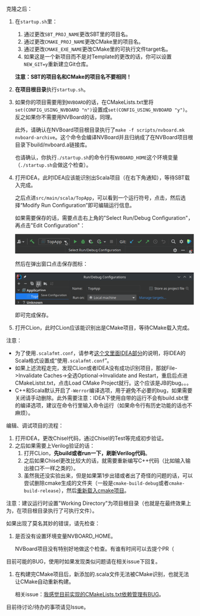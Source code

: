 克隆之后：

1. 在`startup.sh`里：
   1. 通过更改`SBT_PROJ_NAME`更改SBT里的项目名。
   2. 通过更改`CMAKE_PROJ_NAME`更改CMake里的项目名。
   3. 通过更改`CMAKE_EXE_NAME`更改CMake里的可执行文件target名。
   4. 如果这是一个新项目而不是对Template的更改的话，你可以设置`NEW_GIT=y`重新建立Git仓库。

   **注意：SBT的项目名和CMake的项目名不要相同！**

2. **在项目根目录**执行`startup.sh`。

3. 如果你的项目需要用到`NVBOARD`的话，在CMakeLists.txt里将`set(CONFIG_USING_NVBOARD "n")`设置成`set(CONFIG_USING_NVBOARD "y")`。反之如果你不需要用NVBoard的话，同理。

   此外，请确认在NVBoard项目根目录执行了`make -f scripts/nvboard.mk nvboard-archive`。这个命令会编译NVBoard并且归纳成了在NVBoard项目根目录下build/nvboard.a链接库。

   也请确认，你执行`./startup.sh`的命令行有`NVBOARD_HOME`这个环境变量（`./startup.sh`会做这个检查）。

4. 打开IDEA，此时IDEA应该能识别出Scala项目（在右下角通知），等待SBT载入完成。

   之后点进`src/main/scala/TopApp`，可以看到一个运行符号，点击，然后选择“Modify Run Configuration”即可编辑运行信息。

   如果需要保存的话，需要点击右上角的"Select Run/Debug Configuration"，再点击"Edit Configuration"：

   ![](.md_src/Screenshot_20230110_184031.png)

   然后在弹出窗口点击保存图标：

   ![](.md_src/Screenshot_20230110_183847.png)

   即可完成保存。

5. 打开CLion，此时CLion应该能识别出是CMake项目，等待CMake载入完成。

注意：

* 为了使用`.scalafmt.conf`，请参考[这个文里面IDEA部分](https://github.com/BJTU-NSCSCC-2023/notebooks/blob/master/Chisel/env_startup.md)的说明，将IDEA的Scala格式设置成“使用`.scalafmt.conf`”。
* 如果上述流程走完，发现CLion或者IDEA没有成功识别项目，那就File->Invalidate Caches->全选Optional->Invalidate and Restart，重启后点进CMakeListst.txt，点击Load CMake Project就行。这个应该是JB的bug。。。
* C++和Scala默认开启了`-Werror`编译选项，用于避免不必要的bug，如果需要关闭请手动删除。此外需要注意：IDEA下使用自带的运行不会有build.sbt里的编译选项，建议在命令行里输入命令运行（如果命令行有历史功能的话也不麻烦）。

编辑、调试项目的流程：

1. 打开IDEA，更改Chisel代码，通过Chisel的Test等完成初步验证。
2. 之后如果需要上Verilog验证的话：
   1. 打开CLion，**先build或者run一下，刷新Verilog代码**。
   2. 之后如果Chisel更改比较大的话，就需要重新编写C++代码（比如输入输出接口不一样之类的）。
   3. 虽然我还没实验出来，但是如果第1步出错或者出了奇怪的问题的话，可以尝试删除cmake生成的文件夹（一般是`cmake-build-debug`或者`cmake-build-release`），然后[重新载入cmake项目](https://www.jetbrains.com/help/clion/reloading-project.html)。

注意：建议运行时设置"Working Directory"为项目根目录（也就是在最终效果上为，在项目根目录执行了可执行文件）。

如果出现了莫名其妙的错误，请先检查：

1. 是否没有设置环境变量NVBOARD_HOME。

   NVBoard项目没有特别好地做这个检查。有谁有时间可以去提个PR（

目前可能的BUG，使用时如果发现类似问题请在相关issue下回复。

1. 在构建完CMake项目后，新添加的.scala文件无法被CMake识别，也就无法让CMake自动重新构建。

   相关issue：[我感觉目前实现的CMakeLists.txt依赖管理有BUG](https://github.com/BJTU-NSCSCC-2023/chisel-template/issues/2)。

目前待讨论/待办的事项请见Issue。
